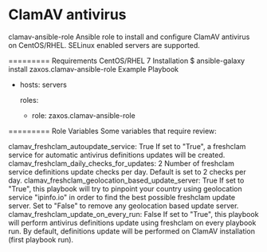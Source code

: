 ClamAV antivirus
=========
clamav-ansible-role
Ansible role to install and configure ClamAV antivirus on CentOS/RHEL. SELinux enabled servers are supported.

=========
Requirements
CentOS/RHEL 7
Installation
$ ansible-galaxy install zaxos.clamav-ansible-role
Example Playbook
- hosts: servers

  roles:
    - role: zaxos.clamav-ansible-role

=========
Role Variables
Some variables that require review:

clamav_freshclam_autoupdate_service: True
If set to "True", a freshclam service for automatic antivirus definitions updates will be created.
clamav_freshclam_daily_checks_for_updates: 2
Number of freshclam service definitions update checks per day. Default is set to 2 checks per day.
clamav_freshclam_geolocation_based_update_server: True
If set to "True", this playbook will try to pinpoint your country using geolocation service "ipinfo.io" in order to find the best possible freshclam update server. Set to "False" to remove any geolocation based update server.
clamav_freshclam_update_on_every_run: False
If set to "True", this playbook will perform antivirus definitions update using freshclam on every playbook run. By default, definitions update will be performed on ClamAV installation (first playbook run).